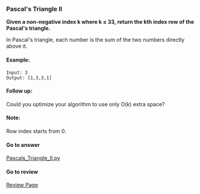 ### Pascal's Triangle II

**Given a non-negative index k where k ≤ 33, return the kth index row of the Pascal's triangle.**

In Pascal's triangle, each number is the sum of the two numbers directly above it.

#### Example:

```
Input: 3
Output: [1,3,3,1]
```

#### Follow up:

Could you optimize your algorithm to use only O(k) extra space?

#### Note:

Row index starts from 0.

####  Go to answer

[Pascals_Triangle_II.py](https://github.com/Kelv1nYu/LeetCode_Practices/blob/master/Code/Pascals_Triangle_II.py)

#### Go to review

[Review Page](https://github.com/Kelv1nYu/LeetCode_Practices/blob/master/Review/Pascals_Triangle_II.md)